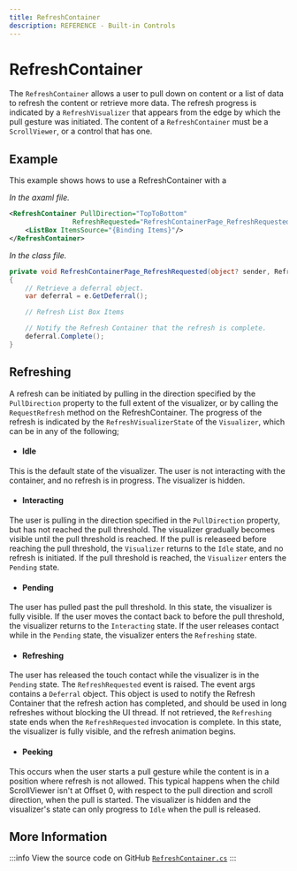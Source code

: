 ```yaml
---
title: RefreshContainer
description: REFERENCE - Built-in Controls
---
```


# RefreshContainer

The `RefreshContainer` allows a user to pull down on content or a list of data to refresh the content or retrieve more data. The refresh progress is indicated by a `RefreshVisualizer` that appears from the edge by which the pull gesture was initiated. The content of a `RefreshContainer` must be a `ScrollViewer`, or a control that has one.

## Example

This example shows hows to use a RefreshContainer with a

_In the axaml file._
```xml
<RefreshContainer PullDirection="TopToBottom"
                RefreshRequested="RefreshContainerPage_RefreshRequested">
    <ListBox ItemsSource="{Binding Items}"/>
</RefreshContainer>
```

_In the class file._
```csharp
private void RefreshContainerPage_RefreshRequested(object? sender, RefreshRequestedEventArgs e)
{
    // Retrieve a deferral object.
    var deferral = e.GetDeferral();

    // Refresh List Box Items

    // Notify the Refresh Container that the refresh is complete.
    deferral.Complete();
}
```

## Refreshing
A refresh can be initiated by pulling in the direction specified by the `PullDirection` property to the full extent of the visualizer, or by calling the `RequestRefresh` method on the RefreshContainer. The progress of the refresh is indicated by the `RefreshVisualizerState` of the `Visualizer`, which can be in any of the following;

* #### Idle
This is the default state of the visualizer. The user is not interacting with the container, and no refresh is in progress. The visualizer is hidden.

* #### Interacting
The user is pulling in the direction specified in the `PullDirection` property, but has not reached the pull threshold. The visualizer gradually becomes visible until the pull threshold is reached.
If the pull is releaseed before reaching the pull threshold, the `Visualizer` returns to the `Idle` state, and no refresh is initiated. 
If the pull threshold is reached, the `Visualizer` enters the `Pending` state.

* #### Pending
The user has pulled past the pull threshold. In this state, the visualizer is fully visible. If the user moves the contact back to before the pull threshold, the visualizer returns to the `Interacting` state. If the user releases contact while in the `Pending` state, the visualizer enters the `Refreshing` state.

* #### Refreshing
The user has released the touch contact while the visualizer is in the `Pending` state. The `RefreshRequested` event is raised. The event args contains a `Deferral` object. This object is used to notify the Refresh Container that the refresh action has completed, and should be used in long refreshes without blocking the UI thread. If not retrieved, the `Refreshing` state ends when the `RefreshRequested` invocation is complete.
In this state, the visualizer is fully visible, and the refresh animation begins.

* #### Peeking
This occurs when the user starts a pull gesture while the content is in a position where refresh is not allowed. This typical happens when the child ScrollViewer isn't at Offset 0, with respect to the pull direction and scroll direction, when the pull is started. The visualizer is hidden and the visualizer's state can only progress to `Idle` when the pull is released.

## More Information

:::info
View the source code on GitHub [`RefreshContainer.cs`](https://github.com/AvaloniaUI/Avalonia/blob/master/src/Avalonia.Controls/PullToRefresh/RefreshContainer.cs)
:::